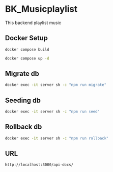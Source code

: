 # BK_Musicplaylist

This backend playlist music

## Docker Setup

```sh
docker compose build
```

```sh
docker compose up -d
```

## Migrate db

```sh
docker exec -it server sh -c "npm run migrate"
```

## Seeding db

```sh
docker exec -it server sh -c "npm run seed"
```

## Rollback db

```sh
docker exec -it server sh -c "npm run rollback"
```

## URL

```sh
http://localhost:3000/api-docs/
```
